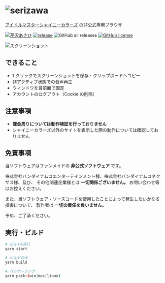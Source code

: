 # ![serizawa](https://user-images.githubusercontent.com/44780846/143525542-500a4511-4bdd-4339-a951-6f41bb87749e.png)

[アイドルマスターシャイニーカラーズ](https://shinycolors.idolmaster.jp/) の非公式専用ブラウザ

[![芹沢あさひ](https://img.shields.io/badge/SHINY%20COLORS-%E8%8A%B9%E6%B2%A2%E3%81%82%E3%81%95%E3%81%B2-F30100)](https://idollist.idolmaster-official.jp/detail/50013)
[![release](https://github.com/arrow2nd/serizawa/actions/workflows/build.yaml/badge.svg)](https://github.com/arrow2nd/serizawa/actions/workflows/build.yaml)
![GitHub all releases](https://img.shields.io/github/downloads/arrow2nd/serizawa/total)
[![GitHub license](https://img.shields.io/github/license/arrow2nd/serizawa)](https://github.com/arrow2nd/serizawa/blob/main/LICENSE)

![スクリーンショット](https://user-images.githubusercontent.com/44780846/130420125-eb430928-9263-45d3-96d3-37c8b8a4efb9.png)

## できること

- 1 クリックでスクリーンショットを保存・クリップボードへコピー
- 非アクティブ状態での音声再生
- ウィンドウを最前面で固定
- アカウントのログアウト（Cookie の削除）

## 注意事項

- **課金周りについては動作検証を行っておりません**
- シャイニーカラーズ以外のサイトを表示した際の動作については確認しておりません

## 免責事項

当ソフトウェアはファンメイドの **非公式ソフトウェア** です。

株式会社バンダイナムコエンターテインメント様、株式会社バンダイナムコネクサス様、及び、
その他関連企業様とは **一切関係ございません。**
お問い合わせ等はお控えください。

また、当ソフトウェア・ソースコードを使用したことによって発生したいかなる損害について、
製作者は **一切の責任を負いません。**

予め、ご了承ください。

## 実行・ビルド

```sh
# ビルド&実行
yarn start

# ビルドのみ
yarn build

# パッケージング
yarn pack:(win|mac|linux)
```
